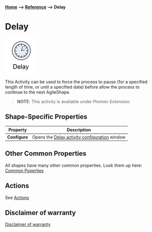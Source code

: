 __[Home](/) --> [Reference](/ref) --> Delay__

# Delay

![Delay](media/Delay.png)

This Activity can be used to force the process to pause (for a specified length of time, or until a specified date) before allow the process to continue to the next AgileShape.

> __NOTE__: This activity is available under  *Premier Extension.*


## Shape-Specific Properties

| Property | Description |
| -------- | ----------- |
| __Configure__ | Opens the [Delay activity configuration](common/DelayActivityConfiguration.md) window |

## Other Common Properties
All shapes have many other common properties. Look them up here: [Common Poperties](common/README.md)

## Actions
See [Actions](common/Actions.md)

## Disclaimer of warranty

[Disclaimer of warranty](../guides/common/DisclaimerOfWarranty.md)